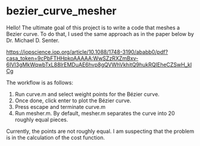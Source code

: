 # bezier_curve_mesher

Hello! The ultimate goal of this project is to write a code that meshes a Bezier curve.
To do that, I used the same approach as in the paper below by Dr. Michael D. Senter.

https://iopscience.iop.org/article/10.1088/1748-3190/ababb0/pdf?casa_token=9cPbFTHHpkoAAAAA:WwSZzRXZmBxv-6IVI3gMkWqwbTxL88IrEMDuAE6hvp8gQVWhVkhitQ9hukRQIEheCZSwH_klCg

The workflow is as follows:

1. Run curve.m and select weight points for the Bézier curve.
2. Once done, click enter to plot the Bézier curve.
3. Press escape and terminate curve.m
4. Run mesher.m. By default, mesher.m separates the curve into 20 roughly equal pieces. 

Currently, the points are not roughly equal. I am suspecting that the problem is in the calculation of the cost function.
